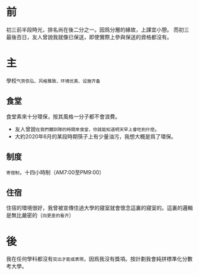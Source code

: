 <!--
.. title: 我的高中
.. slug: wo-de-gao-zhong
.. date: 2020-06-20 02:44:07 UTC
.. tags: survive, 我的高中
.. category: 
.. link: 
.. description: 
.. type: text
-->

# 前

初三前半段時光，排名尚在後二分之一。因爲分層的緣故，上課宜小憩。
而初三最後百日，友人曾說我就像已保送，即使實際上參與保送的資格都沒有。

# 主

學校`气势恢弘、风格雅致，环境优美、设施齐备`

## 食堂

食堂素來十分環保，按其風格一分子都不會浪費。

+ 友人曾說`在我們體訓隊的時間來食堂，你就能知道明天早上會吃到什麼`。
+ 大約2020年6月的某段時期筷子上有少量油污，我想大概是爲了環保。

## 制度

`寄宿制`，十四小時制（AM7:00至PM9:00）

## 住宿

住宿的環境很好，我曾被宣傳住過大學的寢室就會懷念這裏的寢室的。這裏的邏輯是無比嚴密的（`向更差的看齐`）

# 後

我在任何學科都沒有`突出才能或表現`，因爲我沒有獎項。按計劃我會純拼標準化分數考大學。
